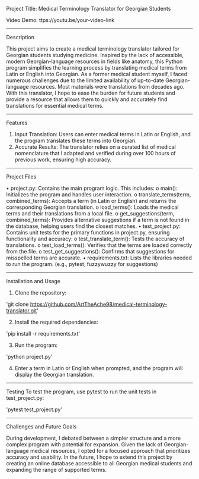 Project Title:
Medical Terminology Translator for Georgian Students

Video Demo:
ttps://youtu.be/your-video-link
________________________________________
Description

This project aims to create a medical terminology translator tailored for Georgian students studying medicine. Inspired by the lack of accessible, modern Georgian-language resources in fields like anatomy, this Python program simplifies the learning process by translating medical terms from Latin or English into Georgian.
As a former medical student myself, I faced numerous challenges due to the limited availability of up-to-date Georgian-language resources. Most materials were translations from decades ago. With this translator, I hope to ease the burden for future students and provide a resource that allows them to quickly and accurately find translations for essential medical terms.
________________________________________
Features

1.	Input Translation: Users can enter medical terms in Latin or English, and the program translates these terms into Georgian.
2.	Accurate Results: The translator relies on a curated list of medical nomenclature that I adapted and verified during over 100 hours of previous work, ensuring high accuracy.
________________________________________
Project Files

•	project.py: Contains the main program logic. This includes:
o	main(): Initializes the program and handles user interaction.
o	translate_terms(term, combined_terms): Accepts a term (in Latin or English) and returns the corresponding Georgian translation.
o	load_terms(): Loads the medical terms and their translations from a local file.
o	get_suggestions(term, combined_terms): Provides alternative suggestions if a term is not found in the database, helping users find the closest matches.
•	test_project.py: Contains unit tests for the primary functions in project.py, ensuring functionality and accuracy:
o	test_translate_term(): Tests the accuracy of translations.
o	test_load_terms(): Verifies that the terms are loaded correctly from the file.
o	test_get_suggestions(): Confirms that suggestions for misspelled terms are accurate.
•	requirements.txt: Lists the libraries needed to run the program. (e.g., pytest, fuzzywuzzy for suggestions)
________________________________________
Installation and Usage

1.	Clone the repository:


'git clone https://github.com/ArtTheAche98/medical-terminology-translator.git'

2.	Install the required dependencies:

'pip install -r requirements.txt'

3.	Run the program:

'python project.py'

4.	Enter a term in Latin or English when prompted, and the program will display the Georgian translation.
________________________________________
Testing
To test the program, use pytest to run the unit tests in test_project.py:

'pytest test_project.py'
________________________________________
Challenges and Future Goals

During development, I debated between a simpler structure and a more complex program with potential for expansion. Given the lack of Georgian-language medical resources, I opted for a focused approach that prioritizes accuracy and usability. In the future, I hope to extend this project by creating an online database accessible to all Georgian medical students and expanding the range of supported terms.

